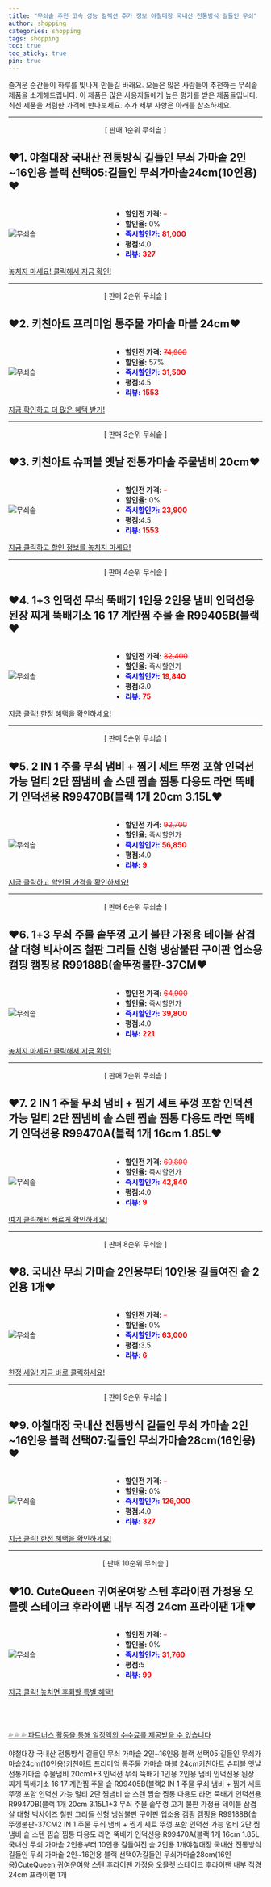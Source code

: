 ```yaml
---
title: "무쇠솥 추천 고속 성능 컬렉션 추가 정보 야철대장 국내산 전통방식 길들인 무쇠"
author: shopping
categories: shopping
tags: shopping
toc: true
toc_sticky: true
pin: true
---
```

즐거운 순간들이 하루를 빛나게 만들길 바래요. 오늘은 많은 사람들이 추천하는 무쇠솥 제품을 소개해드립니다. 이 제품은 많은 사용자들에게 높은 평가를 받은 제품들입니다. 최신 제품을 저렴한 가격에 만나보세요. 추가 세부 사항은 아래를 참조하세요.

---
<p class="toplist" style="margin: 0 auto; display: block; width: fit-content;">[ 판매 1순위 무쇠솥 ]</p>

<h2><strong>❤️1. 야철대장 국내산 전통방식 길들인 무쇠 가마솥 2인~16인용 블랙 선택05:길들인 무쇠가마솥24cm(10인용)❤️</strong></h2>

<div style="display: flex; align-items: center;">
    <div style="flex: 0.4;">
        <img src="https://thumbnail6.coupangcdn.com/thumbnails/remote/230x230ex/image/vendor_inventory/52a7/411d21396ff6ad7255ebd31088cf442110cde6ecee06437344c5cdd99fc0.jpg" alt="무쇠솥" style="max-width: 100%;">
    </div>
    <div style="flex: 0.6; margin-left: 10px;">
        <ul>
            <li><strong>할인전 가격:</strong> <del style="color: red;">-</del></li>
            <li><strong>할인율:</strong> 0%</li>
            <li><span style='color:blue'><strong>즉시할인가:</strong></span> <span style='color:red'><strong>81,000</strong></span></li>
            <li><strong>평점:</strong>4.0</li>
            <li><span style='color:blue'><strong>리뷰:</strong></span> <span style='color:red'><strong>327</strong></span></li>
        </ul>
    </div>
</div>
<div class="center">
    <a href="https://selin100587001.github.io?lptag=AF9450613&subid=githubio&pageKey=6096488276&traceid=V0-153&itemId=11396234001&vendorItemId=73669524594" class="myButton">
        놓치지 마세요! 클릭해서 지금 확인!
    </a>
</div>


---
<p class="toplist" style="margin: 0 auto; display: block; width: fit-content;">[ 판매 2순위 무쇠솥 ]</p>

<h2><strong>❤️2. 키친아트 프리미엄 통주물 가마솥 마블 24cm❤️</strong></h2>

<div style="display: flex; align-items: center;">
    <div style="flex: 0.4;">
        <img src="https://thumbnail10.coupangcdn.com/thumbnails/remote/230x230ex/image/retail/images/1861972454431265-ea3cdd36-2f1a-4551-97b6-74f2af2568d5.jpg" alt="무쇠솥" style="max-width: 100%;">
    </div>
    <div style="flex: 0.6; margin-left: 10px;">
        <ul>
            <li><strong>할인전 가격:</strong> <del style="color: red;">74,900</del></li>
            <li><strong>할인율:</strong> 57%</li>
            <li><span style='color:blue'><strong>즉시할인가:</strong></span> <span style='color:red'><strong>31,500</strong></span></li>
            <li><strong>평점:</strong>4.5</li>
            <li><span style='color:blue'><strong>리뷰:</strong></span> <span style='color:red'><strong>1553</strong></span></li>
        </ul>
    </div>
</div>
<div class="center">
    <a href="https://selin100587001.github.io?lptag=AF9450613&subid=githubio&pageKey=6612927529&traceid=V0-153&itemId=16261314893&vendorItemId=83454190237" class="myButton">
        지금 확인하고 더 많은 혜택 받기!
    </a>
</div>


---
<p class="toplist" style="margin: 0 auto; display: block; width: fit-content;">[ 판매 3순위 무쇠솥 ]</p>

<h2><strong>❤️3. 키친아트 슈퍼블 옛날 전통가마솥 주물냄비 20cm❤️</strong></h2>

<div style="display: flex; align-items: center;">
    <div style="flex: 0.4;">
        <img src="https://thumbnail7.coupangcdn.com/thumbnails/remote/230x230ex/image/rs_quotation_api/uzxusrib/efb6bd141fcb459288c661597e35ac8b.jpg" alt="무쇠솥" style="max-width: 100%;">
    </div>
    <div style="flex: 0.6; margin-left: 10px;">
        <ul>
            <li><strong>할인전 가격:</strong> <del style="color: red;">-</del></li>
            <li><strong>할인율:</strong> 0%</li>
            <li><span style='color:blue'><strong>즉시할인가:</strong></span> <span style='color:red'><strong>23,900</strong></span></li>
            <li><strong>평점:</strong>4.5</li>
            <li><span style='color:blue'><strong>리뷰:</strong></span> <span style='color:red'><strong>1553</strong></span></li>
        </ul>
    </div>
</div>
<div class="center">
    <a href="https://selin100587001.github.io?lptag=AF9450613&subid=githubio&pageKey=6612927529&traceid=V0-153&itemId=15002755960&vendorItemId=82225605185" class="myButton">
        지금 클릭하고 할인 정보를 놓치지 마세요!
    </a>
</div>


---
<p class="toplist" style="margin: 0 auto; display: block; width: fit-content;">[ 판매 4순위 무쇠솥 ]</p>

<h2><strong>❤️4. 1+3 인덕션 무쇠 뚝배기 1인용 2인용 냄비 인덕션용 된장 찌게 뚝배기소 16 17 계란찜 주물 솥 R99405B(블랙❤️</strong></h2>

<div style="display: flex; align-items: center;">
    <div style="flex: 0.4;">
        <img src="https://thumbnail6.coupangcdn.com/thumbnails/remote/230x230ex/image/vendor_inventory/e7bf/fc8d695237a980533918e239cff9c0f3b5fe37655f70442bab542ee9f2c7.jpg" alt="무쇠솥" style="max-width: 100%;">
    </div>
    <div style="flex: 0.6; margin-left: 10px;">
        <ul>
            <li><strong>할인전 가격:</strong> <del style="color: red;">32,400</del></li>
            <li><strong>할인율:</strong> 즉시할인가</li>
            <li><span style='color:blue'><strong>즉시할인가:</strong></span> <span style='color:red'><strong>19,840</strong></span></li>
            <li><strong>평점:</strong>3.0</li>
            <li><span style='color:blue'><strong>리뷰:</strong></span> <span style='color:red'><strong>75</strong></span></li>
        </ul>
    </div>
</div>
<div class="center">
    <a href="https://selin100587001.github.io?lptag=AF9450613&subid=githubio&pageKey=7623462339&traceid=V0-153&itemId=20216818438&vendorItemId=85928576710" class="myButton">
        지금 클릭! 한정 혜택을 확인하세요!
    </a>
</div>


---
<p class="toplist" style="margin: 0 auto; display: block; width: fit-content;">[ 판매 5순위 무쇠솥 ]</p>

<h2><strong>❤️5. 2 IN 1 주물 무쇠 냄비 + 찜기 세트 뚜껑 포함 인덕션 가능 멀티 2단 찜냄비 솥 스텐 찜솥 찜통 다용도 라면 뚝배기 인덕션용 R99470B(블랙 1개 20cm 3.15L❤️</strong></h2>

<div style="display: flex; align-items: center;">
    <div style="flex: 0.4;">
        <img src="https://thumbnail8.coupangcdn.com/thumbnails/remote/230x230ex/image/vendor_inventory/a4ca/a5b5c414e8f7a1616cec336d878a7cb37ff0655006643e8467411f4aa708.jpg" alt="무쇠솥" style="max-width: 100%;">
    </div>
    <div style="flex: 0.6; margin-left: 10px;">
        <ul>
            <li><strong>할인전 가격:</strong> <del style="color: red;">92,700</del></li>
            <li><strong>할인율:</strong> 즉시할인가</li>
            <li><span style='color:blue'><strong>즉시할인가:</strong></span> <span style='color:red'><strong>56,850</strong></span></li>
            <li><strong>평점:</strong>4.0</li>
            <li><span style='color:blue'><strong>리뷰:</strong></span> <span style='color:red'><strong>9</strong></span></li>
        </ul>
    </div>
</div>
<div class="center">
    <a href="https://selin100587001.github.io?lptag=AF9450613&subid=githubio&pageKey=8017900424&traceid=V0-153&itemId=22395830488&vendorItemId=89440747401" class="myButton">
        지금 클릭하고 할인된 가격을 확인하세요!
    </a>
</div>


---
<p class="toplist" style="margin: 0 auto; display: block; width: fit-content;">[ 판매 6순위 무쇠솥 ]</p>

<h2><strong>❤️6. 1+3 무쇠 주물 솥뚜껑 고기 불판 가정용 테이블 삼겹살 대형 빅사이즈 철판 그리들 신형 냉삼불판 구이판 업소용 캠핑 캠핑용 R99188B(솥뚜껑불판-37CM❤️</strong></h2>

<div style="display: flex; align-items: center;">
    <div style="flex: 0.4;">
        <img src="https://thumbnail9.coupangcdn.com/thumbnails/remote/230x230ex/image/vendor_inventory/de26/a49521085cec6e8686f66b82067ddd38ed7979bcdc1e19cd6a25d5be5a55.jpg" alt="무쇠솥" style="max-width: 100%;">
    </div>
    <div style="flex: 0.6; margin-left: 10px;">
        <ul>
            <li><strong>할인전 가격:</strong> <del style="color: red;">64,900</del></li>
            <li><strong>할인율:</strong> 즉시할인가</li>
            <li><span style='color:blue'><strong>즉시할인가:</strong></span> <span style='color:red'><strong>39,800</strong></span></li>
            <li><strong>평점:</strong>4.0</li>
            <li><span style='color:blue'><strong>리뷰:</strong></span> <span style='color:red'><strong>221</strong></span></li>
        </ul>
    </div>
</div>
<div class="center">
    <a href="https://selin100587001.github.io?lptag=AF9450613&subid=githubio&pageKey=7025268861&traceid=V0-153&itemId=17318105493&vendorItemId=85789016352" class="myButton">
        놓치지 마세요! 클릭해서 지금 확인!
    </a>
</div>


---
<p class="toplist" style="margin: 0 auto; display: block; width: fit-content;">[ 판매 7순위 무쇠솥 ]</p>

<h2><strong>❤️7. 2 IN 1 주물 무쇠 냄비 + 찜기 세트 뚜껑 포함 인덕션 가능 멀티 2단 찜냄비 솥 스텐 찜솥 찜통 다용도 라면 뚝배기 인덕션용 R99470A(블랙 1개 16cm 1.85L❤️</strong></h2>

<div style="display: flex; align-items: center;">
    <div style="flex: 0.4;">
        <img src="https://thumbnail8.coupangcdn.com/thumbnails/remote/230x230ex/image/vendor_inventory/a4ca/a5b5c414e8f7a1616cec336d878a7cb37ff0655006643e8467411f4aa708.jpg" alt="무쇠솥" style="max-width: 100%;">
    </div>
    <div style="flex: 0.6; margin-left: 10px;">
        <ul>
            <li><strong>할인전 가격:</strong> <del style="color: red;">69,800</del></li>
            <li><strong>할인율:</strong> 즉시할인가</li>
            <li><span style='color:blue'><strong>즉시할인가:</strong></span> <span style='color:red'><strong>42,840</strong></span></li>
            <li><strong>평점:</strong>4.0</li>
            <li><span style='color:blue'><strong>리뷰:</strong></span> <span style='color:red'><strong>9</strong></span></li>
        </ul>
    </div>
</div>
<div class="center">
    <a href="https://selin100587001.github.io?lptag=AF9450613&subid=githubio&pageKey=8017900424&traceid=V0-153&itemId=22395830484&vendorItemId=89440747393" class="myButton">
        여기 클릭해서 빠르게 확인하세요!
    </a>
</div>


---
<p class="toplist" style="margin: 0 auto; display: block; width: fit-content;">[ 판매 8순위 무쇠솥 ]</p>

<h2><strong>❤️8. 국내산 무쇠 가마솥 2인용부터 10인용 길들여진 솥 2인용 1개❤️</strong></h2>

<div style="display: flex; align-items: center;">
    <div style="flex: 0.4;">
        <img src="https://thumbnail8.coupangcdn.com/thumbnails/remote/230x230ex/image/vendor_inventory/2c6e/6f24e84bc173d557711314255d6c9be1df6c489bda607634aaed871a8fa4.jpg" alt="무쇠솥" style="max-width: 100%;">
    </div>
    <div style="flex: 0.6; margin-left: 10px;">
        <ul>
            <li><strong>할인전 가격:</strong> <del style="color: red;">-</del></li>
            <li><strong>할인율:</strong> 0%</li>
            <li><span style='color:blue'><strong>즉시할인가:</strong></span> <span style='color:red'><strong>63,000</strong></span></li>
            <li><strong>평점:</strong>3.5</li>
            <li><span style='color:blue'><strong>리뷰:</strong></span> <span style='color:red'><strong>6</strong></span></li>
        </ul>
    </div>
</div>
<div class="center">
    <a href="https://selin100587001.github.io?lptag=AF9450613&subid=githubio&pageKey=6137039701&traceid=V0-153&itemId=11743463095&vendorItemId=79017367016" class="myButton">
        한정 세일! 지금 바로 클릭하세요!
    </a>
</div>


---
<p class="toplist" style="margin: 0 auto; display: block; width: fit-content;">[ 판매 9순위 무쇠솥 ]</p>

<h2><strong>❤️9. 야철대장 국내산 전통방식 길들인 무쇠 가마솥 2인~16인용 블랙 선택07:길들인 무쇠가마솥28cm(16인용)❤️</strong></h2>

<div style="display: flex; align-items: center;">
    <div style="flex: 0.4;">
        <img src="https://thumbnail6.coupangcdn.com/thumbnails/remote/230x230ex/image/vendor_inventory/52a7/411d21396ff6ad7255ebd31088cf442110cde6ecee06437344c5cdd99fc0.jpg" alt="무쇠솥" style="max-width: 100%;">
    </div>
    <div style="flex: 0.6; margin-left: 10px;">
        <ul>
            <li><strong>할인전 가격:</strong> <del style="color: red;">-</del></li>
            <li><strong>할인율:</strong> 0%</li>
            <li><span style='color:blue'><strong>즉시할인가:</strong></span> <span style='color:red'><strong>126,000</strong></span></li>
            <li><strong>평점:</strong>4.0</li>
            <li><span style='color:blue'><strong>리뷰:</strong></span> <span style='color:red'><strong>327</strong></span></li>
        </ul>
    </div>
</div>
<div class="center">
    <a href="https://selin100587001.github.io?lptag=AF9450613&subid=githubio&pageKey=6096488276&traceid=V0-153&itemId=11396234003&vendorItemId=73669524624" class="myButton">
        지금 클릭! 한정 혜택을 확인하세요!
    </a>
</div>


---
<p class="toplist" style="margin: 0 auto; display: block; width: fit-content;">[ 판매 10순위 무쇠솥 ]</p>

<h2><strong>❤️10. CuteQueen 귀여운여왕 스텐 후라이팬 가정용 오믈렛 스테이크 후라이팬 내부 직경 24cm 프라이팬 1개❤️</strong></h2>

<div style="display: flex; align-items: center;">
    <div style="flex: 0.4;">
        <img src="https://thumbnail6.coupangcdn.com/thumbnails/remote/230x230ex/image/vendor_inventory/8a16/83e3eae55544d0c874eec7e026ce58bf49d1cdb7c95e70063e5376c97ffb.png" alt="무쇠솥" style="max-width: 100%;">
    </div>
    <div style="flex: 0.6; margin-left: 10px;">
        <ul>
            <li><strong>할인전 가격:</strong> <del style="color: red;">-</del></li>
            <li><strong>할인율:</strong> 0%</li>
            <li><span style='color:blue'><strong>즉시할인가:</strong></span> <span style='color:red'><strong>31,760</strong></span></li>
            <li><strong>평점:</strong>5</li>
            <li><span style='color:blue'><strong>리뷰:</strong></span> <span style='color:red'><strong>99</strong></span></li>
        </ul>
    </div>
</div>
<div class="center">
    <a href="https://selin100587001.github.io?lptag=AF9450613&subid=githubio&pageKey=8127299785&traceid=V0-153&itemId=23073507107&vendorItemId=90107066497" class="myButton">
        지금 클릭! 놓치면 후회할 특별 혜택!
    </a>
</div>

<br><br><br>[💦 💦 💦 파트너스 활동을 통해 일정액의 수수료를 제공받을 수 있습니다](https://link.coupang.com/a/bcpT2c)<br><br>야철대장 국내산 전통방식 길들인 무쇠 가마솥 2인~16인용 블랙 선택05:길들인 무쇠가마솥24cm(10인용)키친아트 프리미엄 통주물 가마솥 마블 24cm키친아트 슈퍼블 옛날 전통가마솥 주물냄비 20cm1+3 인덕션 무쇠 뚝배기 1인용 2인용 냄비 인덕션용 된장 찌게 뚝배기소 16 17 계란찜 주물 솥 R99405B(블랙2 IN 1 주물 무쇠 냄비 + 찜기 세트 뚜껑 포함 인덕션 가능 멀티 2단 찜냄비 솥 스텐 찜솥 찜통 다용도 라면 뚝배기 인덕션용 R99470B(블랙 1개 20cm 3.15L1+3 무쇠 주물 솥뚜껑 고기 불판 가정용 테이블 삼겹살 대형 빅사이즈 철판 그리들 신형 냉삼불판 구이판 업소용 캠핑 캠핑용 R99188B(솥뚜껑불판-37CM2 IN 1 주물 무쇠 냄비 + 찜기 세트 뚜껑 포함 인덕션 가능 멀티 2단 찜냄비 솥 스텐 찜솥 찜통 다용도 라면 뚝배기 인덕션용 R99470A(블랙 1개 16cm 1.85L국내산 무쇠 가마솥 2인용부터 10인용 길들여진 솥 2인용 1개야철대장 국내산 전통방식 길들인 무쇠 가마솥 2인~16인용 블랙 선택07:길들인 무쇠가마솥28cm(16인용)CuteQueen 귀여운여왕 스텐 후라이팬 가정용 오믈렛 스테이크 후라이팬 내부 직경 24cm 프라이팬 1개